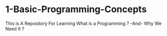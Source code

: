 # 1-Basic-Programming-Concepts
This is A Repository For Learning What is a Programming ?  -And- Why We Need It ?
